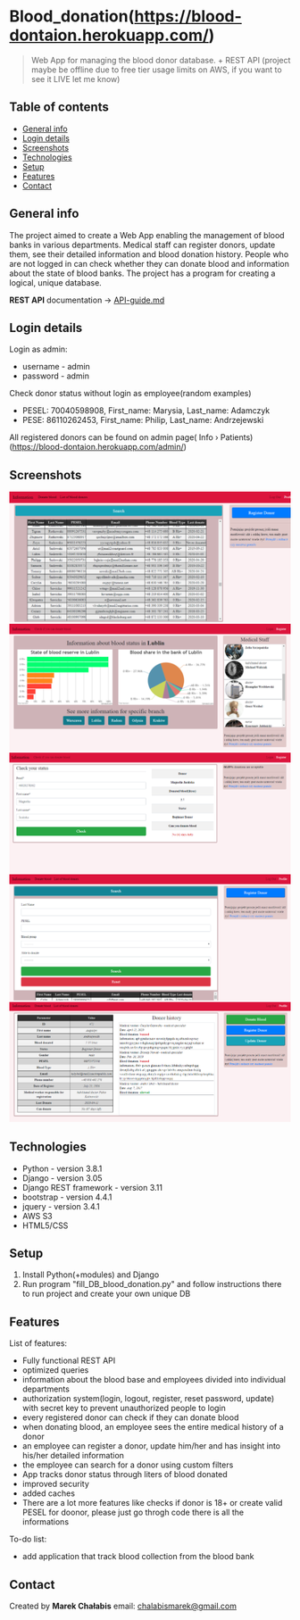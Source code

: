 # Blood_donation(https://blood-dontaion.herokuapp.com/)

> Web App for managing the blood donor database. + REST API (project maybe be offline due to free tier usage limits on AWS, if you want to see it LIVE let me know)

## Table of contents

- [General info](#general-info)
- [Login details](#login-details)
- [Screenshots](#screenshots)
- [Technologies](#technologies)
- [Setup](#setup)
- [Features](#features)
- [Contact](#contact)

## General info

The project aimed to create a Web App enabling the management of blood banks in various departments. Medical staff can
register donors, update them, see their detailed information and blood donation history.
People who are not logged in can check whether they can donate blood and information about the state of blood banks.
The project has a program for creating a logical, unique database.

<b>REST API</b> documentation -> [API-guide.md](API-guide.md)

## Login details

Login as admin:

- username - admin
- password - admin

Check donor status without login as employee(random examples)

- PESEL: 70040598908, First_name: Marysia, Last_name: Adamczyk
- PESE: 86110262453, First_name: Philip, Last_name: Andrzejewski

All registered donors can be found on admin page( Info › Patients)(https://blood-dontaion.herokuapp.com/admin/)

## Screenshots

![list_donor](./img/list_donor.PNG)
![branch](./img/branch.PNG)
![donor_info](./img/donor_info.PNG)
![filtry](./img/filtry.PNG)
![info_donor](./img/info_donor.PNG)

## Technologies

- Python - version 3.8.1
- Django - version 3.05
- Django REST framework - version 3.11
- bootstrap - version 4.4.1
- jquery - version 3.4.1
- AWS S3
- HTML5/CSS

## Setup

1. Install Python(+modules) and Django
2. Run program "fill_DB_blood_donation.py" and follow instructions there to run project and create your own unique DB

## Features

List of features:

- Fully functional REST API
- optimized queries
- information about the blood base and employees divided into individual departments
- authorization system(login, logout, register, reset password, update) with secret key to prevent unauthorized people to login
- every registered donor can check if they can donate blood
- when donating blood, an employee sees the entire medical history of a donor
- an employee can register a donor, update him/her and has insight into his/her detailed information
- the employee can search for a donor using custom filters
- App tracks donor status through liters of blood donated
- improved security
- added caches
- There are a lot more features like checks if donor is 18+ or create valid PESEL for doonor, please just go throgh code there is all
  the informations

To-do list:

- add application that track blood collection from the blood bank

## Contact

Created by <b>Marek Chałabis</b> email: chalabismarek@gmail.com
